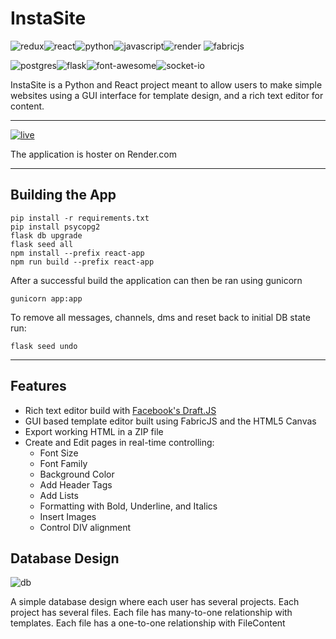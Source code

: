 
# InstaSite

![redux](https://img.shields.io/badge/Redux-593D88?style=for-the-badge&logo=redux&logoColor=whit)![react](https://img.shields.io/badge/React-20232A?style=for-the-badge&logo=react&logoColor=61DAFB)![python](https://img.shields.io/badge/Python-FFD43B?style=for-the-badge&logo=python&logoColor=blue)![javascript](https://img.shields.io/badge/JavaScript-323330?style=for-the-badge&logo=javascript&logoColor=F7DF1E)![render](https://img.shields.io/badge/Render-46E3B7?style=for-the-badge&logo=render&logoColor=white)
![fabricjs](https://shields.io/badge/-FabricJS-orange?style=for-the-badge)

![postgres](https://img.shields.io/badge/PostgreSQL-316192?style=for-the-badge&logo=postgresql&logoColor=white)![flask](https://img.shields.io/badge/Flask-000000?style=for-the-badge&logo=flask&logoColor=white)![font-awesome](https://img.shields.io/badge/Font_Awesome-339AF0?style=for-the-badge&logo=fontawesome&logoColor=white)![socket-io](https://img.shields.io/badge/Socket.io-010101?&style=for-the-badge&logo=Socket.io&logoColor=white)

InstaSite is a Python and React project meant to allow users to make simple websites using a GUI interface for template design, and a rich text editor for content.

---

[![live](https://shields.io/badge/-LIVE%20SITE-brightgreen/?style=for-the-badge)](http://instasite.onrender.com)

The application is hoster on Render.com

---

## Building the App

    pip install -r requirements.txt
    pip install psycopg2
    flask db upgrade
    flask seed all
    npm install --prefix react-app
    npm run build --prefix react-app

After a successful build the application can then be ran using gunicorn

    gunicorn app:app
To remove all messages, channels, dms and reset back to initial DB state run:

    flask seed undo

---



## Features

- Rich text editor build with [Facebook's Draft.JS](https://draftjs.org/)
- GUI based template editor built using FabricJS and the HTML5 Canvas
- Export working HTML in a ZIP file
- Create and Edit pages in real-time controlling:
    -  Font Size
    - Font Family
    - Background Color 
    - Add Header Tags
    - Add Lists
    - Formatting with Bold, Underline, and Italics
    - Insert Images
    - Control DIV alignment

## Database Design 
![db](https://user-images.githubusercontent.com/4108484/233222260-777b5b7e-1e87-4c18-844a-43e05fe423da.png)

A simple database design where each user has several projects. Each project has several files. Each file has many-to-one relationship with templates. Each file has a one-to-one relationship with FileContent

